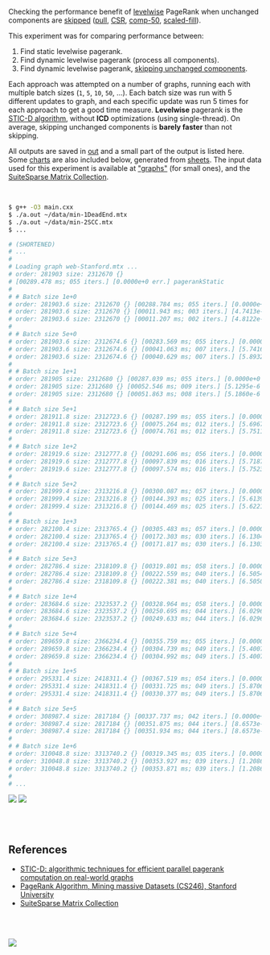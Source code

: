 Checking the performance benefit of [levelwise] PageRank when unchanged
components are [skipped][skip-comp] ([pull], [CSR], [comp-50], [scaled-fill]).

This experiment was for comparing performance between:
1. Find static levelwise pagerank.
2. Find dynamic levelwise pagerank (process all components).
3. Find dynamic levelwise pagerank, [skipping unchanged components][skip-comp].

Each approach was attempted on a number of graphs, running each with multiple
batch sizes (`1`, `5`, `10`, `50`, ...). Each batch size was run with 5
different updates to graph, and each specific update was run 5 times for each
approach to get a good time measure. **Levelwise** pagerank is the
[STIC-D algorithm], without **ICD** optimizations (using single-thread).
On average, skipping unchanged components is **barely faster** than not
skipping.

All outputs are saved in [out](out/) and a small part of the output is listed
here. Some [charts] are also included below, generated from [sheets]. The input
data used for this experiment is available at ["graphs"] (for small ones), and
the [SuiteSparse Matrix Collection].

<br>

```bash
$ g++ -O3 main.cxx
$ ./a.out ~/data/min-1DeadEnd.mtx
$ ./a.out ~/data/min-2SCC.mtx
$ ...

# (SHORTENED)
# ...
#
# Loading graph web-Stanford.mtx ...
# order: 281903 size: 2312670 {}
# [00289.478 ms; 055 iters.] [0.0000e+0 err.] pagerankStatic
#
# # Batch size 1e+0
# order: 281903.6 size: 2312670 {} [00288.784 ms; 055 iters.] [0.0000e+0 err.] pagerankStatic
# order: 281903.6 size: 2312670 {} [00011.943 ms; 003 iters.] [4.7413e-6 err.] pagerankDynamic
# order: 281903.6 size: 2312670 {} [00011.207 ms; 002 iters.] [4.8122e-6 err.] pagerankDynamic [skip-comp]
#
# # Batch size 5e+0
# order: 281903.6 size: 2312674.6 {} [00283.569 ms; 055 iters.] [0.0000e+0 err.] pagerankStatic
# order: 281903.6 size: 2312674.6 {} [00041.063 ms; 007 iters.] [5.7416e-6 err.] pagerankDynamic
# order: 281903.6 size: 2312674.6 {} [00040.629 ms; 007 iters.] [5.8932e-6 err.] pagerankDynamic [skip-comp]
#
# # Batch size 1e+1
# order: 281905 size: 2312680 {} [00287.039 ms; 055 iters.] [0.0000e+0 err.] pagerankStatic
# order: 281905 size: 2312680 {} [00052.546 ms; 009 iters.] [5.1295e-6 err.] pagerankDynamic
# order: 281905 size: 2312680 {} [00051.863 ms; 008 iters.] [5.1860e-6 err.] pagerankDynamic [skip-comp]
#
# # Batch size 5e+1
# order: 281911.8 size: 2312723.6 {} [00287.199 ms; 055 iters.] [0.0000e+0 err.] pagerankStatic
# order: 281911.8 size: 2312723.6 {} [00075.264 ms; 012 iters.] [5.6967e-6 err.] pagerankDynamic
# order: 281911.8 size: 2312723.6 {} [00074.761 ms; 012 iters.] [5.7511e-6 err.] pagerankDynamic [skip-comp]
#
# # Batch size 1e+2
# order: 281919.6 size: 2312777.8 {} [00291.606 ms; 056 iters.] [0.0000e+0 err.] pagerankStatic
# order: 281919.6 size: 2312777.8 {} [00097.839 ms; 016 iters.] [5.7187e-6 err.] pagerankDynamic
# order: 281919.6 size: 2312777.8 {} [00097.574 ms; 016 iters.] [5.7523e-6 err.] pagerankDynamic [skip-comp]
#
# # Batch size 5e+2
# order: 281999.4 size: 2313216.8 {} [00300.087 ms; 057 iters.] [0.0000e+0 err.] pagerankStatic
# order: 281999.4 size: 2313216.8 {} [00144.393 ms; 025 iters.] [5.6139e-6 err.] pagerankDynamic
# order: 281999.4 size: 2313216.8 {} [00144.469 ms; 025 iters.] [5.6221e-6 err.] pagerankDynamic [skip-comp]
#
# # Batch size 1e+3
# order: 282100.4 size: 2313765.4 {} [00305.483 ms; 057 iters.] [0.0000e+0 err.] pagerankStatic
# order: 282100.4 size: 2313765.4 {} [00172.303 ms; 030 iters.] [6.1304e-6 err.] pagerankDynamic
# order: 282100.4 size: 2313765.4 {} [00171.817 ms; 030 iters.] [6.1303e-6 err.] pagerankDynamic [skip-comp]
#
# # Batch size 5e+3
# order: 282786.4 size: 2318109.8 {} [00319.801 ms; 058 iters.] [0.0000e+0 err.] pagerankStatic
# order: 282786.4 size: 2318109.8 {} [00222.559 ms; 040 iters.] [6.5054e-6 err.] pagerankDynamic
# order: 282786.4 size: 2318109.8 {} [00222.381 ms; 040 iters.] [6.5050e-6 err.] pagerankDynamic [skip-comp]
#
# # Batch size 1e+4
# order: 283684.6 size: 2323537.2 {} [00328.964 ms; 058 iters.] [0.0000e+0 err.] pagerankStatic
# order: 283684.6 size: 2323537.2 {} [00250.695 ms; 044 iters.] [6.0296e-6 err.] pagerankDynamic
# order: 283684.6 size: 2323537.2 {} [00249.633 ms; 044 iters.] [6.0296e-6 err.] pagerankDynamic [skip-comp]
#
# # Batch size 5e+4
# order: 289659.8 size: 2366234.4 {} [00355.759 ms; 055 iters.] [0.0000e+0 err.] pagerankStatic
# order: 289659.8 size: 2366234.4 {} [00304.739 ms; 049 iters.] [5.4007e-6 err.] pagerankDynamic
# order: 289659.8 size: 2366234.4 {} [00304.992 ms; 049 iters.] [5.4007e-6 err.] pagerankDynamic [skip-comp]
#
# # Batch size 1e+5
# order: 295331.4 size: 2418311.4 {} [00367.519 ms; 054 iters.] [0.0000e+0 err.] pagerankStatic
# order: 295331.4 size: 2418311.4 {} [00331.725 ms; 049 iters.] [5.8706e-6 err.] pagerankDynamic
# order: 295331.4 size: 2418311.4 {} [00330.377 ms; 049 iters.] [5.8706e-6 err.] pagerankDynamic [skip-comp]
#
# # Batch size 5e+5
# order: 308987.4 size: 2817184 {} [00337.737 ms; 042 iters.] [0.0000e+0 err.] pagerankStatic
# order: 308987.4 size: 2817184 {} [00351.875 ms; 044 iters.] [8.6573e-6 err.] pagerankDynamic
# order: 308987.4 size: 2817184 {} [00351.934 ms; 044 iters.] [8.6573e-6 err.] pagerankDynamic [skip-comp]
#
# # Batch size 1e+6
# order: 310048.8 size: 3313740.2 {} [00319.345 ms; 035 iters.] [0.0000e+0 err.] pagerankStatic
# order: 310048.8 size: 3313740.2 {} [00353.927 ms; 039 iters.] [1.2086e-6 err.] pagerankDynamic
# order: 310048.8 size: 3313740.2 {} [00353.871 ms; 039 iters.] [1.2086e-6 err.] pagerankDynamic [skip-comp]
#
# ...
```

[![](https://i.imgur.com/vjuPtlS.gif)][sheets]
[![](https://i.imgur.com/0v0yeon.gif)][sheets]

<br>
<br>


## References

- [STIC-D: algorithmic techniques for efficient parallel pagerank computation on real-world graphs][STIC-D algorithm]
- [PageRank Algorithm, Mining massive Datasets (CS246), Stanford University](http://snap.stanford.edu/class/cs246-videos-2019/lec9_190205-cs246-720.mp4)
- [SuiteSparse Matrix Collection]

<br>
<br>

[![](https://i.imgur.com/YWmqWAg.jpg)](https://www.youtube.com/watch?v=SoiKp2oSUl0&t=1554s)

[levelwise]: https://github.com/puzzlef/pagerank-monolithic-vs-levelwise
[pull]: https://github.com/puzzlef/pagerank-push-vs-pull
[CSR]: https://github.com/puzzlef/pagerank-class-vs-csr
[comp-50]: https://github.com/puzzlef/pagerank-levelwise-adjust-component-size
[skip-comp]: https://github.com/puzzlef/pagerank-levelwise-dynamic-validate-skip-unchanged-components
[scaled-fill]: https://github.com/puzzlef/pagerank-dynamic-adjust-ranks
[STIC-D algorithm]: https://www.slideshare.net/SubhajitSahu/sticd-algorithmic-techniques-for-efficient-parallel-pagerank-computation-on-realworld-graphs
[charts]: https://photos.app.goo.gl/BVK4d6NiwgFdpG718
[sheets]: https://docs.google.com/spreadsheets/d/1u2V3eIblQk9DkNK3NXlCpSaGI5vEkFUaFI_hOOyybxg/edit?usp=sharing
["graphs"]: https://github.com/puzzlef/graphs
[SuiteSparse Matrix Collection]: https://suitesparse-collection-website.herokuapp.com
